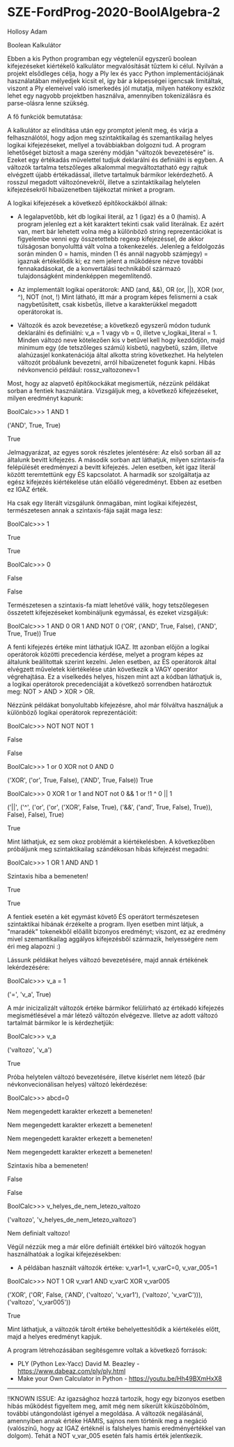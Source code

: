 # SZE-FordProg-2020-BoolAlgebra-2
Hollosy Adam

Boolean Kalkulátor

Ebben a kis Python programban egy végtelenül egyszerű boolean kifejezéseket kiértékelő kalkulátor
megvalósítását tűztem ki célul. Nyilván a projekt elsődleges célja, hogy a Ply lex és yacc Python
implementációjának használatában mélyedjek kicsit el, így bár a képességei igencsak limitáltak,
viszont a Ply elemeivel való ismerkedés jól mutatja, milyen hatékony eszköz lehet egy nagyobb
projektben használva, amennyiben tokenizálásra és parse-olásra lenne szükség.

A fő funkciók bemutatása:

A kalkulátor az elindítása után egy promptot jelenít meg, és várja a felhasználótól, hogy
adjon meg szintaktikailag és szemantikailag helyes logikai kifejezéseket, mellyel a továbbiakban dolgozni tud. A program lehetőséget biztosít a maga szerény módján "változók bevezetésére" is. Ezeket egy
értékadás művelettel tudjuk deklarálni és definiálni is egyben. A változók tartalma tetszőleges alkalommal megváltoztatható egy rajtuk elvégzett újabb értékadással, illetve tartalmuk bármikor lekérdezhető. A rosszul megadott változónevekről, illetve a szintaktikailag helytelen kifejezésekről hibaüzenetben tájékoztat minket a program.

A logikai kifejezések a következő építőkockákból állnak:

  - A legalapvetőbb, két db logikai literál, az 1 (igaz) és a 0 (hamis). A program jelenleg ezt a két karaktert tekinti csak valid literálnak. Ez azért van, mert bár lehetett volna még a különböző string reprezentációkat is figyelembe venni egy összetettebb regexp kifejezéssel, de akkor túlságosan bonyolulttá vált volna a tokenkezelés. Jelenleg a feldolgozás során minden 0 = hamis, minden (1 és annál nagyobb számjegy) = igaznak értékelődik ki; ez nem jelent a működésre nézve további fennakadásokat, de a konvertálási technikából származó tulajdonságként mindenképpen megemlítendő.
  
- Az implementált logikai operátorok: AND (and, &&), OR (or, ||), XOR (xor, ^), NOT (not, !)
Mint látható, itt már a program képes felismerni a csak nagybetűsített, csak kisbetűs, illetve a karakterükkel megadott operátorokat is.

- Változók és azok bevezetése; a következő egyszerű módon tudunk deklarálni és definiálni:
v_a = 1 vagy vb = 0, illetve v_logikai_literal = 1.
Minden változó neve kötelezően kis v betűvel kell hogy kezdődjön, majd minimum egy (de tetszőleges számú) kisbetű, nagybetű, szám, illetve alahúzasjel konkatenációja által alkotta string következhet.
Ha helytelen változót próbálunk bevezetni, arról hibaüzenetet fogunk kapni.
Hibás névkonvenció például: rossz_valtozonev=1

Most, hogy az alapvető építőkockákat megismertük, nézzünk példákat sorban a fentiek használatára.
Vizsgáljuk meg, a következő kifejezéseket, milyen eredményt kapunk:


BoolCalc>>> 1 AND 1

('AND', True, True)

True


Jelmagyarázat, az egyes sorok részletes jelentésére:
Az első sorban áll az általunk bevitt kifejezés.
A második sorban azt láthatjuk, milyen szintaxis-fa felépülését eredményezi a bevitt kifejezés.
Jelen esetben, két igaz literál között teremtettünk egy ÉS kapcsolatot.
A harmadik sor szolgáltatja az egész kifejezés kiértékelése után előálló végeredményt.
Ebben az esetben ez IGAZ érték.

Ha csak egy literált vizsgálunk önmagában, mint logikai kifejezést, természetesen annak a szintaxis-fája saját maga lesz:


BoolCalc>>> 1

True

True


BoolCalc>>> 0

False

False


Természetesen a szintaxis-fa miatt lehetővé válik, hogy tetszőlegesen összetett kifejezéseket kombináljunk egymással, és ezeket vizsgáljuk:


BoolCalc>>> 1 AND 0 OR 1 AND NOT 0
('OR', ('AND', True, False), ('AND', True, True))
True


A fenti kifejezés értéke mint láthatjuk IGAZ. Itt azonban előjön a logikai operátorok közötti
precedencia kérdése, melyet a program képes az általunk beállítottak szerint kezelni.
Jelen esetben, az ÉS operátorok által elvégzett műveletek kiértékelése után következik a VAGY operátor
végrehajtása. Ez a viselkedés helyes, hiszen mint azt a kódban láthatjuk is, a logikai operátorok precedenciáját a következő sorrendben határoztuk meg:
NOT > AND > XOR > OR.

Nézzünk példákat bonyolultabb kifejezésre, ahol már fölváltva használjuk a különböző logikai operátorok reprezentációit:


BoolCalc>>> NOT NOT NOT 1

False

False


BoolCalc>>> 1 or 0 XOR not 0 AND 0

('XOR', ('or', True, False), ('AND', True, False))
True


BoolCalc>>> 0 XOR 1 or 1 and NOT not 0 && 1 or !1 ^ 0 || 1

('||', ('^', ('or', ('or', ('XOR', False, True), ('&&', ('and', True, False), True)), False), False), True)

True


Mint láthatjuk, ez sem okoz problémát a kiértékelésben. A következőben próbáljunk meg szintaktikailag szándékosan hibás kifejezést megadni:


BoolCalc>>> 1 OR 1 AND AND 1

Szintaxis hiba a bemeneten!

True

True


A fentiek esetén a két egymást követő ÉS operátort természetesen szintaktikai hibának érzékelte a program. Ilyen esetben mint látjuk, a "maradék" tokenekből előállít bizonyos eredményt; viszont, ez az eredmény mivel szemantikailag aggályos kifejezésből származik, helyességére nem éri meg alapozni :)

Lássunk példákat helyes változó bevezetésére, majd annak értékének lekérdezésére:


BoolCalc>>> v_a = 1

('=', 'v_a', True)


A már inicizalizált változók értéke bármikor felülírható az értékadó kifejezés megismétlésével a már létező változón elvégezve. Illetve az adott változó tartalmát bármikor le is kérdezhetjük:


BoolCalc>>> v_a

('valtozo', 'v_a')

True


Próba helytelen változó bevezetésére, illetve kísérlet nem létező (bár névkonvecionálisan helyes) változó lekérdezése:


BoolCalc>>> abcd=0

Nem megengedett karakter erkezett a bemeneten!

Nem megengedett karakter erkezett a bemeneten!

Nem megengedett karakter erkezett a bemeneten!

Nem megengedett karakter erkezett a bemeneten!

Szintaxis hiba a bemeneten!

False

False



BoolCalc>>> v_helyes_de_nem_letezo_valtozo  

('valtozo', 'v_helyes_de_nem_letezo_valtozo')

Nem definialt valtozo!



Végül nézzük meg a már előre definiált értékkel bíró változók hogyan használhatóak a logikai kifejezésekben:
- A példában használt változók értéke: v_var1=1, v_varC=0, v_var_005=1


BoolCalc>>> NOT 1 OR v_var1 AND v_varC XOR v_var005

('XOR', ('OR', False, ('AND', ('valtozo', 'v_var1'), ('valtozo', 'v_varC'))), ('valtozo', 'v_var005'))

True


Mint láthatjuk, a változók tárolt értéke behelyettesítődik a kiértékelés előtt, majd a helyes eredményt kapjuk.

A program létrehozásában segítésgemre voltak a következő források:

- PLY (Python Lex-Yacc) David M. Beazley - https://www.dabeaz.com/ply/ply.html
- Make your Own Calculator in Python - https://youtu.be/Hh49BXmHxX8





---------------------------
!!KNOWN ISSUE: Az igazsághoz hozzá tartozik, hogy egy bizonyos esetben hibás működést figyeltem meg,
amit még nem sikerült kiküszöbölnöm, további utángondolást igényel a megoldása. A változók negálásánál, amennyiben annak értéke HAMIS, sajnos nem történik meg a negáció (valószínű, hogy az IGAZ értéknél is falshelyes hamis eredményértékkel van dolgom). Tehát a NOT v_var_005 esetén fals hamis érték jelentkezik.











